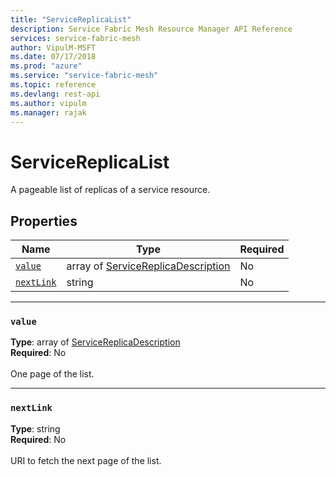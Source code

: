 ```yaml
---
title: "ServiceReplicaList"
description: Service Fabric Mesh Resource Manager API Reference
services: service-fabric-mesh
author: VipulM-MSFT
ms.date: 07/17/2018
ms.prod: "azure"
ms.service: "service-fabric-mesh"
ms.topic: reference
ms.devlang: rest-api
ms.author: vipulm
ms.manager: rajak
---
```

# ServiceReplicaList

A pageable list of replicas of a service resource.


## Properties
| Name | Type | Required |
| --- | --- | --- |
| [`value`](#value) | array of [ServiceReplicaDescription](sfmeshrp-model-servicereplicadescription.md) | No |
| [`nextLink`](#nextlink) | string | No |

____
### `value`
__Type__: array of [ServiceReplicaDescription](sfmeshrp-model-servicereplicadescription.md) <br/>
__Required__: No<br/>
<br/>
One page of the list.

____
### `nextLink`
__Type__: string <br/>
__Required__: No<br/>
<br/>
URI to fetch the next page of the list.
